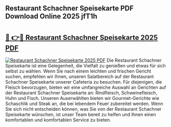 ## Restaurant Schachner Speisekarte PDF Download Online 2025 jfT1h

# <h2><a href="http://gc7bln.nevu.top/?p=Restaurant+Schachner+Speisekarte">🔗 👉🔴 Restaurant Schachner Speisekarte 2025 PDF</a></h2>

[![Restaurant Schachner Speisekarte 2025 PDF](https://i.imgur.com/dBaPXMq.png)](http://gc7bln.nevu.top/?p=Restaurant+Schachner+Speisekarte)
Die Restaurant Schachner Speisekarte ist eine Gelegenheit, die Vielfalt zu genießen und etwas für sich selbst zu wählen. Wenn Sie nach einem leichten und frischen Gericht suchen, empfehlen wir Ihnen, unseren Salatbereich auf der Restaurant Schachner Speisekarte unserer Cafeteria zu besuchen. Für diejenigen, die Fleisch bevorzugen, bieten wir eine umfangreiche Auswahl an Gerichten auf der Restaurant Schachner Speisekarte an: Rindfleisch, Schweinefleisch, Huhn und Fisch. Unseren Auserwählten bieten wir Gourmet-Gerichte wie Schaschlik und Steak an, die bei lebendem Feuer zubereitet werden. Wenn Sie sich nicht entscheiden können, was Sie von der Restaurant Schachner Speisekarte wünschen, ist unser Team bereit zu helfen und Ihnen einen komfortablen und komfortablen Service zu bieten.
